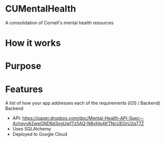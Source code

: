 # CUMentalHealth
A consolidation of Cornell's mental health resources

# How it works

# Purpose

# Features

A list of how your app addresses each of the requirements (iOS / Backend)
Backend
  - API: https://paper.dropbox.com/doc/Mental-Health-API-Spec--AchqvyA2wpGND6d3xgUwf7z5AQ-N8vhlp4KTNcUEOrU2q77Z
  - Uses SQLAlchemy
  - Deployed to Google Cloud

